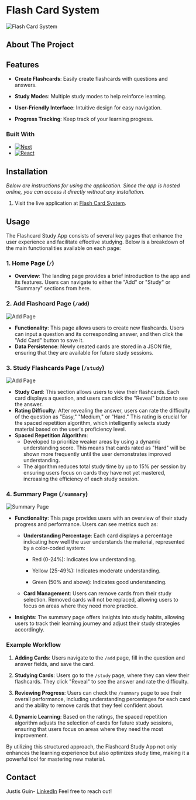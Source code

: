 # Flash Card System
![Flash Card System](https://github.com/user-attachments/assets/3828207e-23f9-410e-b0f3-5672c41694c5)


## About The Project

## Features

- **Create Flashcards**: Easily create flashcards with questions and answers.

- **Study Modes**: Multiple study modes to help reinforce learning.

- **User-Friendly Interface**: Intuitive design for easy navigation.

- **Progress Tracking**: Keep track of your learning progress.


### Built With

* [![Next][Next.js]][Next-url]
* [![React][React.js]][React-url]


<!-- GETTING STARTED -->
## Installation

_Below are instructions for using the application. Since the app is hosted online, you can access it directly without any installation._

1. Visit the live application at [Flash Card System](https://card-repetition-project.vercel.app/).
 
## Usage

The Flashcard Study App consists of several key pages that enhance the user experience and facilitate effective studying. Below is a breakdown of the main functionalities available on each page:

### 1. Home Page (`/`)
- **Overview**: The landing page provides a brief introduction to the app and its features. Users can navigate to either the "Add" or "Study"  or "Summary" sections from here.

### 2. Add Flashcard Page (`/add`)
![Add Page](https://github.com/user-attachments/assets/9272167c-c2e1-4e6e-8669-c8435203901c)
- **Functionality**: This page allows users to create new flashcards. Users can input a question and its corresponding answer, and then click the "Add Card" button to save it.
- **Data Persistence**: Newly created cards are stored in a JSON file, ensuring that they are available for future study sessions.

### 3. Study Flashcards Page (`/study`)
![Add Page](https://github.com/user-attachments/assets/eb94d714-d128-4389-9682-1d64a8cd7a08)
- **Study Card**: This section allows users to view their flashcards. Each card displays a question, and users can click the "Reveal" button to see the answer.
- **Rating Difficulty**: After revealing the answer, users can rate the difficulty of the question as "Easy," "Medium," or "Hard." This rating is crucial for the spaced repetition algorithm, which intelligently selects study material based on the user's proficiency level.
- **Spaced Repetition Algorithm**: 
  - Developed to prioritize weaker areas by using a dynamic understanding score. This means that cards rated as "Hard" will be shown more frequently until the user demonstrates improved understanding.
  - The algorithm reduces total study time by up to 15% per session by ensuring users focus on cards they have not yet mastered, increasing the efficiency of each study session.
### 4. Summary Page (`/summary`)
![Summary Page](https://github.com/user-attachments/assets/b165c858-89c4-441b-866b-e42d2619ffea)
- **Functionality**: This page provides users with an overview of their study progress and performance. Users can see metrics such as:

  - **Understanding Percentage**: Each card displays a percentage indicating how well the user understands the material, represented by a color-coded system:

    - Red (0-24%): Indicates low understanding.

    - Yellow (25-49%): Indicates moderate understanding.

    - Green (50% and above): Indicates good understanding.

  - **Card Management**: Users can remove cards from their study selection. Removed cards will not be replaced, allowing users to focus on areas where they need more practice.

- **Insights**: The summary page offers insights into study habits, allowing users to track their learning journey and adjust their study strategies accordingly.


### Example Workflow


1. **Adding Cards**: Users navigate to the `/add` page, fill in the question and answer fields, and save the card.

2. **Studying Cards**: Users go to the `/study` page, where they can view their flashcards. They click "Reveal" to see the answer and rate the difficulty.

3. **Reviewing Progress**: Users can check the `/summary` page to see their overall performance, including understanding percentages for each card and the ability to remove cards that they feel confident about.

4. **Dynamic Learning**: Based on the ratings, the spaced repetition algorithm adjusts the selection of cards for future study sessions, ensuring that users focus on areas where they need the most improvement.


By utilizing this structured approach, the Flashcard Study App not only enhances the learning experience but also optimizes study time, making it a powerful tool for mastering new material.



<!-- CONTACT -->
## Contact

Justis Guin- [LinkedIn]([https://www.linkedin.com/in/your_username](https://www.linkedin.com/in/justis-guin-5b1b54273/))
Feel free to reach out!



<!-- MARKDOWN LINKS & IMAGES -->
<!-- https://www.markdownguide.org/basic-syntax/#reference-style-links -->
[contributors-shield]: https://img.shields.io/github/contributors/othneildrew/Best-README-Template.svg?style=for-the-badge
[contributors-url]: https://github.com/othneildrew/Best-README-Template/graphs/contributors
[forks-shield]: https://img.shields.io/github/forks/othneildrew/Best-README-Template.svg?style=for-the-badge
[forks-url]: https://github.com/othneildrew/Best-README-Template/network/members
[stars-shield]: https://img.shields.io/github/stars/othneildrew/Best-README-Template.svg?style=for-the-badge
[stars-url]: https://github.com/othneildrew/Best-README-Template/stargazers
[issues-shield]: https://img.shields.io/github/issues/othneildrew/Best-README-Template.svg?style=for-the-badge
[issues-url]: https://github.com/othneildrew/Best-README-Template/issues
[license-shield]: https://img.shields.io/github/license/othneildrew/Best-README-Template.svg?style=for-the-badge
[license-url]: https://github.com/othneildrew/Best-README-Template/blob/master/LICENSE.txt
[linkedin-shield]: https://img.shields.io/badge/-LinkedIn-black.svg?style=for-the-badge&logo=linkedin&colorB=555
[linkedin-url]: https://linkedin.com/in/othneildrew
[product-screenshot]: images/screenshot.png
[Next.js]: https://img.shields.io/badge/next.js-000000?style=for-the-badge&logo=nextdotjs&logoColor=white
[Next-url]: https://nextjs.org/
[React.js]: https://img.shields.io/badge/React-20232A?style=for-the-badge&logo=react&logoColor=61DAFB
[React-url]: https://reactjs.org/
[Vue.js]: https://img.shields.io/badge/Vue.js-35495E?style=for-the-badge&logo=vuedotjs&logoColor=4FC08D
[Vue-url]: https://vuejs.org/
[Angular.io]: https://img.shields.io/badge/Angular-DD0031?style=for-the-badge&logo=angular&logoColor=white
[Angular-url]: https://angular.io/
[Svelte.dev]: https://img.shields.io/badge/Svelte-4A4A55?style=for-the-badge&logo=svelte&logoColor=FF3E00
[Svelte-url]: https://svelte.dev/
[Laravel.com]: https://img.shields.io/badge/Laravel-FF2D20?style=for-the-badge&logo=laravel&logoColor=white
[Laravel-url]: https://laravel.com
[Bootstrap.com]: https://img.shields.io/badge/Bootstrap-563D7C?style=for-the-badge&logo=bootstrap&logoColor=white
[Bootstrap-url]: https://getbootstrap.com
[JQuery.com]: https://img.shields.io/badge/jQuery-0769AD?style=for-the-badge&logo=jquery&logoColor=white
[JQuery-url]: https://jquery.com 
